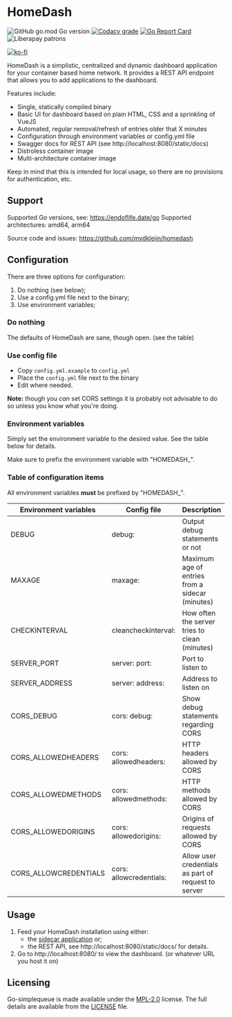 # HomeDash

![GitHub go.mod Go version](https://img.shields.io/github/go-mod/go-version/mvdkleijn/homedash?style=for-the-badge)
[![Codacy grade](https://img.shields.io/codacy/grade/9c0908fe516446a0bb32bb88e5a7671e?style=for-the-badge)](https://app.codacy.com/gh/mvdkleijn/homedash)
[![Go Report Card](https://goreportcard.com/badge/github.com/mvdkleijn/homedash?style=for-the-badge)](https://goreportcard.com/report/github.com/mvdkleijn/homedash)
![Liberapay patrons](https://img.shields.io/liberapay/patrons/mvdkleijn?style=for-the-badge)

[![ko-fi](https://ko-fi.com/img/githubbutton_sm.svg)](https://ko-fi.com/O4O7H6C73)

HomeDash is a simplistic, centralized and dynamic dashboard application for your container based home network.
It provides a REST API endpoint that allows you to add applications to the dashboard.

Features include:

- Single, statically compiled binary
- Basic UI for dashboard based on plain HTML, CSS and a sprinkling of VueJS
- Automated, regular removal/refresh of entries older that X minutes
- Configuration through environment variables or config.yml file
- Swagger docs for REST API (see http://localhost:8080/static/docs)
- Distroless container image
- Multi-architecture container image

Keep in mind that this is intended for local usage, so there are no provisions for authentication, etc.

## Support

Supported Go versions, see: https://endoflife.date/go
Supported architectures: amd64, arm64

Source code and issues: https://github.com/mvdkleijn/homedash

## Configuration

There are three options for configuration:

1. Do nothing (see below);
2. Use a config.yml file next to the binary;
3. Use environment variables;

### Do nothing

The defaults of HomeDash are sane, though open. (see the table)

### Use config file

- Copy `config.yml.example` to `config.yml`
- Place the `config.yml` file next to the binary
- Edit where needed.

**Note:** though you *can* set CORS settings it is probably not advisable to do so unless you know what you're doing.

### Environment variables

Simply set the environment variable to the desired value. See the table below for details.

Make sure to prefix the environment variable with "HOMEDASH_".

### Table of configuration items

All environment variables **must** be prefixed by "HOMEDASH_".

| Environment variables | Config file             | Description                                         | Default               |
| --------------------- | ----------------------- | --------------------------------------------------- | --------------------- |
| DEBUG                 | debug:                  | Output debug statements or not                      | false                 |
| MAXAGE                | maxage:                 | Maximum age of entries from a sidecar (minutes)     | 20                    |
| CHECKINTERVAL         | cleancheckinterval:     | How often the server tries to clean (minutes)       | 1                     |
| SERVER_PORT           | server: port:           | Port to listen to                                   | "8080"                |
| SERVER_ADDRESS        | server: address:        | Address to listen on                                | "" (any address)      |
| CORS_DEBUG            | cors: debug:            | Show debug statements regarding CORS                | false                 |
| CORS_ALLOWEDHEADERS   | cors: allowedheaders:   | HTTP headers allowed by CORS                        | "Content-Type"        |
| CORS_ALLOWEDMETHODS   | cors: allowedmethods:   | HTTP methods allowed by CORS                        | "GET", "POST", "HEAD" |
| CORS_ALLOWEDORIGINS   | cors: allowedorigins:   | Origins of requests allowed by CORS                 | "*"                   |
| CORS_ALLOWCREDENTIALS | cors: allowcredentials: | Allow user credentials as part of request to server | false                 |

## Usage

1) Feed your HomeDash installation using either:
   - the [sidecar application](https://github.com/mvdkleijn/homedash-sidecar) or;
   - the REST API, see http://localhost:8080/static/docs/ for details.
2) Go to http://localhost:8080/ to view the dashboard. (or whatever URL you host it on)

## Licensing

Go-simplequeue is made available under the [MPL-2.0](https://choosealicense.com/licenses/mpl-2.0/)
license. The full details are available from the [LICENSE](/LICENSE) file.